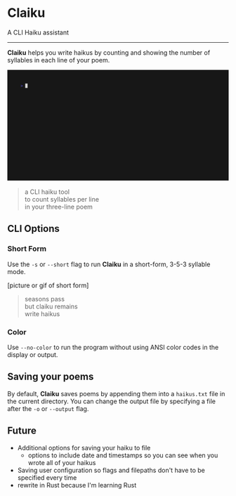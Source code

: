# Claiku

A CLI Haiku assistant
***

**Claiku** helps you write haikus by counting and showing the number of syllables in each line of your poem.

![](long_haiku.gif)

> a CLI haiku tool  
> to count syllables per line  
> in your three-line poem

## CLI Options

### Short Form

Use the `-s` or `--short` flag to run **Claiku** in a short-form, 3-5-3 syllable mode.

[picture or gif of short form]

> seasons pass  
> but claiku remains  
> write haikus

### Color

Use `--no-color` to run the program without using ANSI color codes in the display or output.

## Saving your poems

By default, **Claiku** saves poems by appending them into a `haikus.txt` file in the current directory. You can change the output file by specifying a file after the  `-o` or `--output` flag.

## Future

 - Additional options for saving your haiku to file
 	- options to include date and timestamps so you can see when you wrote all of your haikus
 - Saving user configuration so flags and filepaths don't have to be specified every time
 - rewrite in Rust because I'm learning Rust